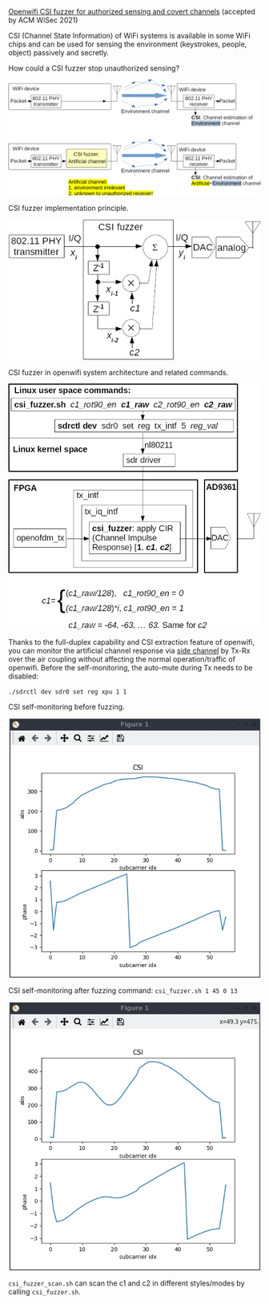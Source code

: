 <!--
Author: Xianjun jiao
SPDX-FileCopyrightText: 2021 UGent
SPDX-License-Identifier: AGPL-3.0-or-later
-->

[Openwifi CSI fuzzer for authorized sensing and covert channels](https://arxiv.org/pdf/2105.07428.pdf) (accepted by ACM WiSec 2021)

CSI (Channel State Information) of WiFi systems is available in some WiFi chips and can be used for sensing the environment (keystrokes, people, object) passively and secretly.
 
How could a CSI fuzzer stop unauthorized sensing?

![](./csi-fuzzer-system-before-vs-now.png)

CSI fuzzer implementation principle.

![](./csi-fuzzer-principle.png)

CSI fuzzer in openwifi system architecture and related commands.

![](./csi-fuzzer-implementation.png)

Thanks to the full-duplex capability and CSI extraction feature of openwifi, you can monitor the artificial channel response via [side channel](./csi.md) by Tx-Rx over the air coupling without affecting the normal operation/traffic of openwifi. Before the self-monitoring, the auto-mute during Tx needs to be disabled:

```
./sdrctl dev sdr0 set reg xpu 1 1
```

CSI self-monitoring before fuzzing.

![](./csi-fuzzer-beacon-ant-back-0.jpg)

CSI self-monitoring after  fuzzing command: `csi_fuzzer.sh 1 45 0 13`

![](./csi-fuzzer-beacon-ant-back-1-45-0-13.jpg)

`csi_fuzzer_scan.sh` can scan the c1 and c2 in different styles/modes by calling `csi_fuzzer.sh`.

